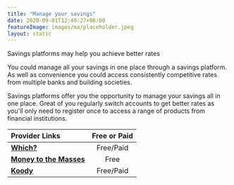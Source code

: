```yaml
---
title: "Manage your savings"
date: 2020-09-01T12:49:27+06:00
featureImage: images/ma/placeholder.jpeg
layout: static
---
```


Savings platforms may help you achieve better rates

You could manage all your savings in one place through a savings platform. As well as convenience you could access consistently competitive rates from multiple banks and building societies.

Savings platforms offer you the opportunity to manage your savings all in one place. Great of you regularly switch accounts to get better rates as you'll only need to register once to access a range of products from financial institutions.

| Provider Links      | Free or Paid  |  
| :-----------          | :--------------:      |  
| [**Which?**](https://www.which.co.uk/money/savings-and-isas/savings-accounts/what-is-a-savings-platform-ah9112x13r8n) | Free/Paid | 
| [**Money to the Masses**](https://moneytothemasses.com/saving-for-your-future/investing/best-savings-platforms) | Free | 
| [**Koody**](https://www.koody.co/saving/best-money-saving-apps-uk) | Free/Paid | 
  

<br/><br/>






